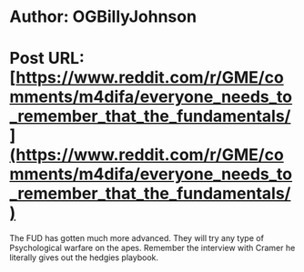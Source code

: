 # Author: OGBillyJohnson
# Post URL: [https://www.reddit.com/r/GME/comments/m4difa/everyone_needs_to_remember_that_the_fundamentals/](https://www.reddit.com/r/GME/comments/m4difa/everyone_needs_to_remember_that_the_fundamentals/)


The FUD has gotten much more advanced. They will try any type of Psychological warfare on the apes. Remember the interview with Cramer he literally gives out the hedgies playbook.